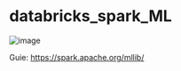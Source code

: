 # databricks_spark_ML

![image](https://github.com/CarlosGil2001/databricks_spark_ML/assets/101606140/962ca5e1-20f4-4b44-aeea-7ff341d96d21)

Guie: https://spark.apache.org/mllib/
